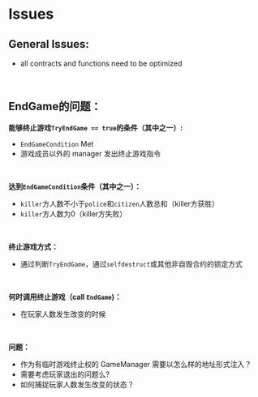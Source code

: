 # Issues

## General Issues:
- all contracts and functions need to be optimized
<br/>

## EndGame的问题：
**能够终止游戏`TryEndGame == true`的条件（其中之一）:**
- `EndGameCondition` Met
- 游戏成员以外的 manager 发出终止游戏指令
<br/>

**达到`EndGameCondition`条件（其中之一）：**
- `killer`方人数不小于`police`和`citizen`人数总和（killer方获胜）
- `killer`方人数为0（killer方失败）
<br/>

**终止游戏方式：** <br/>
- 通过判断`TryEndGame`，通过`selfdestruct`或其他非自毁合约的锁定方式
<br/>

**何时调用终止游戏（call `EndGame`)：** <br/>
- 在玩家人数发生改变的时候
<br/>

**问题：**
- 作为有临时游戏终止权的 GameManager 需要以怎么样的地址形式注入？
- 需要考虑玩家退出的问题么?
- 如何捕捉玩家人数发生改变的状态？






